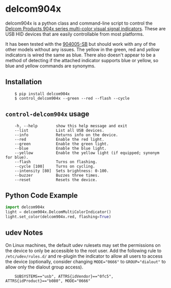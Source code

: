 delcom904x
==========
delcom904x is a python class and command-line script to control the [Delcom Products 904x
series multi-color visual signal indicators](http://www.delcomproducts.com/products_USBLMP.asp).
These are USB HID devices that are easily controllable from most platforms.

It has been tested with the [904005-SB](http://www.delcomproducts.com/productdetails.asp?productnum=904005-SB)
but should work with any of the other models without any issues. The yellow in the green,
red and *yellow* indicators is wired the same as blue. There also doesn't appear to be a
method of detecting if the attached indicator supports blue or yellow, so blue and yellow
commands are synonyms.


Installation
------------

        $ pip install delcom904x
        $ control_delcom904x --green --red --flash --cycle


`control-delcom904x` usage
-----------------------------

        -h, --help        show this help message and exit
        --list            List all USB devices.
        --info            Returns info on the device.
        --red             Enable the red light.
        --green           Enable the green light.
        --blue            Enable the blue light.
        --yellow          Enable the yellow light (if equipped; synonym for blue).
        --flash           Turns on flashing.
        --cycle [100]     Turns on cycling.
        --intensity [80]  Sets brightness: 0-100.
        --buzzer          Buzzes three times.
        --reset           Resets the device.


Python Code Example
-------------------

```python
import delcom904x
light = delcom904x.DelcomMultiColorIndicator()
light.set_color(delcom904x.red, flashing=True)
```


udev Notes
----------

On Linux machines, the default udev rulesets may set the permissions on the device to only
be accessible to the root user. Add the following rule to `/etc/udev/rules.d/` and
re-plugin the indicator to allow all users to access the device (optionally, consider
changing `MODE="0666"` to `GROUP="dialout"` to allow only the dialout group access).

        SUBSYSTEMS=="usb", ATTRS{idVendor}=="0fc5", ATTRS{idProduct}=="b080", MODE="0666"

